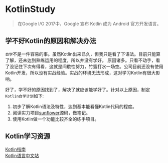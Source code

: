# KotlinStudy

> 在Google I/O 2017中，Google 宣布 Kotlin 成为 Android 官方开发语言。

学不好Kotlin的原因和解决办法
---
`自学`不是一件容易的事。虽然Kotlin出来已久，但我只是看了下语法。目前只能算了解，还未达到熟练运用的程度，所以并没有学好。
原因诸多。只看不动手，看了没记住下次有得看，这就是间歇性努力，竹篮打水一场空。公司目前还没有使用Kotlin开发，所以没有实战经验。实战的环境无法形成，这对学习Kotlin有很大影响。

好了，学不好的原因找到了，解决了就应该能学好了。针对以上原因，制定`Kotlin自学计划`如下:
1. 初步了解Kotlin语法及特性，达到基本能看懂Kotlin代码的程度。  
2. 阅读实力项目[sunflower](https://github.com/android/sunflower)源码，做笔记。
3. 使用Kotlin做一个功能比较齐全的练手项目。


Kotlin学习资源
-------------
[Kotlin指南][0]  
[Kotlin语言中文站][1]

[0]:https://developer.android.google.cn/kotlin/resources
[1]:https://www.kotlincn.net/docs/reference/android-overview.html
